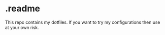 # .readme

This repo contains my dotfiles. If you want to try my configurations then use at your own risk.
